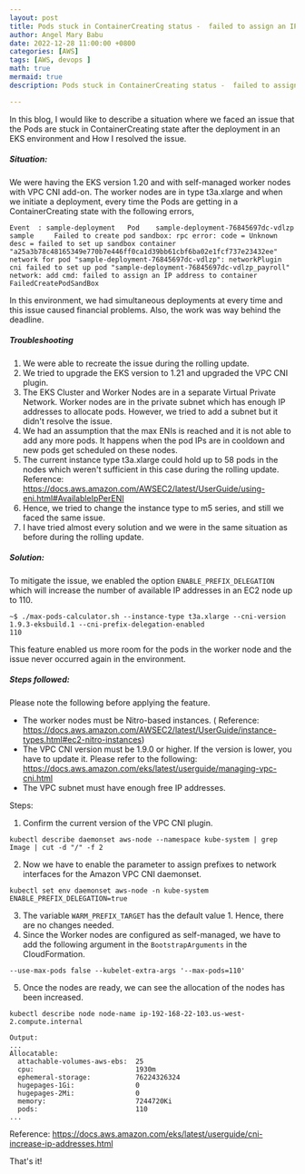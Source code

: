 ```yaml
---
layout: post
title: Pods stuck in ContainerCreating status -  failed to assign an IP address to the container
author: Angel Mary Babu
date: 2022-12-28 11:00:00 +0800
categories: [AWS]
tags: [AWS, devops ]
math: true
mermaid: true
description: Pods stuck in ContainerCreating status -  failed to assign an IP address to the container

---
```




In this blog, I would like to describe a situation where we faced an issue that the Pods are stuck in ContainerCreating state after the deployment in an EKS environment and How I resolved the issue. 

##### Situation:
We were having the EKS version 1.20 and with self-managed worker nodes with VPC CNI add-on. The worker nodes are in type t3a.xlarge and when we initiate a deployment, every time the Pods are getting in a ContainerCreating state with the following errors,
```
Event  : sample-deployment   Pod    sample-deployment-76845697dc-vdlzp   sample     Failed to create pod sandbox: rpc error: code = Unknown desc = failed to set up sandbox container "a25a3b78c48165349e770b7e446ff0ca1d39bb61cbf6ba02e1fcf737e23432ee" network for pod "sample-deployment-76845697dc-vdlzp": networkPlugin cni failed to set up pod "sample-deployment-76845697dc-vdlzp_payroll" network: add cmd: failed to assign an IP address to container   FailedCreatePodSandBox
```

In this environment, we had simultaneous deployments at every time and this issue caused financial problems. Also, the work was way behind the deadline. 

##### Troubleshooting 

1. We were able to recreate the issue during the rolling update.
2. We tried to upgrade the EKS version to 1.21 and upgraded the VPC CNI plugin.
3. The EKS Cluster and Worker Nodes are in a separate Virtual Private Network. Worker nodes are in the private subnet which has enough IP addresses to allocate pods. However, we tried to add a subnet but it didn't resolve the issue.
4. We had an assumption that the max ENIs is reached and it is not able to add any more pods. It happens when the pod IPs are in cooldown and new pods get scheduled on these nodes.
5. The current instance type t3a.xlarge could hold up to 58 pods in the nodes which weren't sufficient in this case during the rolling update.
Reference:  https://docs.aws.amazon.com/AWSEC2/latest/UserGuide/using-eni.html#AvailableIpPerENI
6. Hence, we tried to change the instance type to m5 series, and still we faced the same issue.
7. I have tried almost every solution and we were in the same situation as before during the rolling update.

##### Solution: 

 To mitigate the issue, we enabled the option `ENABLE_PREFIX_DELEGATION` which will increase the number of available IP addresses in an EC2 node up to 110.

```
~$ ./max-pods-calculator.sh --instance-type t3a.xlarge --cni-version 1.9.3-eksbuild.1 --cni-prefix-delegation-enabled
110
```

This feature enabled us more room for the pods in the worker node and the issue never occurred again in the environment.

##### Steps followed:

Please note the following before applying the feature.
* The worker nodes must be Nitro-based instances. 
( Reference: https://docs.aws.amazon.com/AWSEC2/latest/UserGuide/instance-types.html#ec2-nitro-instances) 
* The VPC CNI version must be 1.9.0 or higher. If the version is lower, you have to update it. Please refer to the following: https://docs.aws.amazon.com/eks/latest/userguide/managing-vpc-cni.html
* The VPC subnet must have enough free IP addresses.

Steps:
1. Confirm the current version of the VPC CNI plugin.
```
kubectl describe daemonset aws-node --namespace kube-system | grep Image | cut -d "/" -f 2
```
2. Now we have to enable the parameter to assign prefixes to network interfaces for the Amazon VPC CNI daemonset. 
```
kubectl set env daemonset aws-node -n kube-system ENABLE_PREFIX_DELEGATION=true
```
3. The variable `WARM_PREFIX_TARGET` has the default value 1. Hence, there are no changes needed.
4. Since the Worker nodes are configured as self-managed, we have to add the following argument in the `BootstrapArguments` in the CloudFormation.
```
--use-max-pods false --kubelet-extra-args '--max-pods=110'

```
5. Once the nodes are ready, we can see the allocation of the nodes has been increased.
```
kubectl describe node node-name ip-192-168-22-103.us-west-2.compute.internal

Output:
...
Allocatable:
  attachable-volumes-aws-ebs:  25
  cpu:                         1930m
  ephemeral-storage:           76224326324
  hugepages-1Gi:               0
  hugepages-2Mi:               0
  memory:                      7244720Ki
  pods:                        110
...
```
Reference: https://docs.aws.amazon.com/eks/latest/userguide/cni-increase-ip-addresses.html

That's it!
